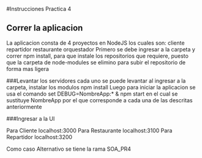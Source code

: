 
#Instrucciones Practica 4

## Correr la aplicacion
La aplicacion consta de 4 proyectos en NodeJS los cuales son: cliente repartidor restaurante orquestador
Primero se debe ingresar a la carpeta y correr npm install, para que instale los repositorios que requiere, puesto que la carpeta de node-modules se elimino para subir el repositorio de forma mas ligera

###Levantar los servidores cada uno se puede levantar al ingresar a la carpeta, instalar los modulos npm install Luego para iniciar la aplicacion se usa el comando set DEBUG=NombreApp:* & npm start en el cual se sustituye NombreApp por el que corresponde a cada una de las descritas anteriormente

###Ingresar a la UI

Para Cliente localhost:3000 Para Restaurante localhost:3100 Para Repartidor localhost:3200

Como caso Alternativo se tiene la rama SOA_PR4
